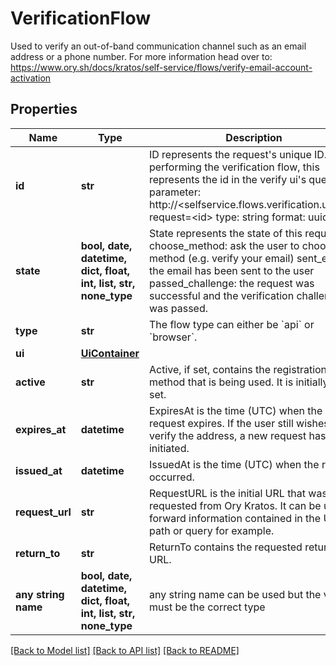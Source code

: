 # VerificationFlow

Used to verify an out-of-band communication channel such as an email address or a phone number.  For more information head over to: https://www.ory.sh/docs/kratos/self-service/flows/verify-email-account-activation

## Properties
Name | Type | Description | Notes
------------ | ------------- | ------------- | -------------
**id** | **str** | ID represents the request&#39;s unique ID. When performing the verification flow, this represents the id in the verify ui&#39;s query parameter: http://&lt;selfservice.flows.verification.ui_url&gt;?request&#x3D;&lt;id&gt;  type: string format: uuid | 
**state** | **bool, date, datetime, dict, float, int, list, str, none_type** | State represents the state of this request:  choose_method: ask the user to choose a method (e.g. verify your email) sent_email: the email has been sent to the user passed_challenge: the request was successful and the verification challenge was passed. | 
**type** | **str** | The flow type can either be &#x60;api&#x60; or &#x60;browser&#x60;. | 
**ui** | [**UiContainer**](UiContainer.md) |  | 
**active** | **str** | Active, if set, contains the registration method that is being used. It is initially not set. | [optional] 
**expires_at** | **datetime** | ExpiresAt is the time (UTC) when the request expires. If the user still wishes to verify the address, a new request has to be initiated. | [optional] 
**issued_at** | **datetime** | IssuedAt is the time (UTC) when the request occurred. | [optional] 
**request_url** | **str** | RequestURL is the initial URL that was requested from Ory Kratos. It can be used to forward information contained in the URL&#39;s path or query for example. | [optional] 
**return_to** | **str** | ReturnTo contains the requested return_to URL. | [optional] 
**any string name** | **bool, date, datetime, dict, float, int, list, str, none_type** | any string name can be used but the value must be the correct type | [optional]

[[Back to Model list]](../README.md#documentation-for-models) [[Back to API list]](../README.md#documentation-for-api-endpoints) [[Back to README]](../README.md)


